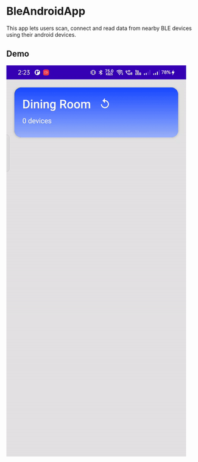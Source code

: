 # BleAndroidApp

This app lets users scan, connect and read data from nearby BLE devices using their android devices.

## Demo

![](https://github.com/gau4sar/BleAndroidApp/blob/main/bleandroidapp.gif)
